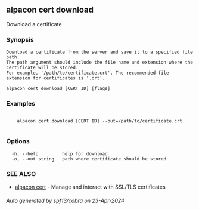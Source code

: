 ## alpacon cert download

Download a certificate

### Synopsis


	Download a certificate from the server and save it to a specified file path. 
	The path argument should include the file name and extension where the certificate will be stored. 
	For example, '/path/to/certificate.crt'. The recommended file extension for certificates is '.crt'.

```
alpacon cert download [CERT ID] [flags]
```

### Examples

```

	alpacon cert download [CERT ID] --out=/path/to/certificate.crt
	
```

### Options

```
  -h, --help         help for download
  -o, --out string   path where certificate should be stored
```

### SEE ALSO

* [alpacon cert](alpacon_cert.md)	 - Manage and interact with SSL/TLS certificates

###### Auto generated by spf13/cobra on 23-Apr-2024
